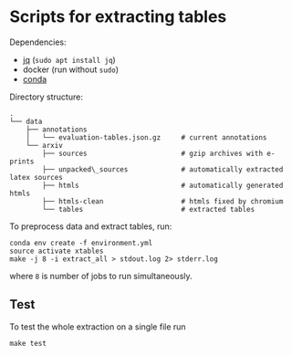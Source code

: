 # Scripts for extracting tables

Dependencies:
 * [jq](https://stedolan.github.io/jq/) (`sudo apt install jq`)
 * docker (run without `sudo`)
 * [conda](https://www.anaconda.com/distribution/)

Directory structure:
```
.
└── data
    ├── annotations
    │   └── evaluation-tables.json.gz     # current annotations
    └── arxiv
        ├── sources                       # gzip archives with e-prints
        ├── unpacked\_sources             # automatically extracted latex sources
        ├── htmls                         # automatically generated htmls
        ├── htmls-clean                   # htmls fixed by chromium
        └── tables                        # extracted tables
```


To preprocess data and extract tables, run:
```
conda env create -f environment.yml
source activate xtables
make -j 8 -i extract_all > stdout.log 2> stderr.log
```
where `8` is number of jobs to run simultaneously.

## Test
To test the whole extraction on a single file run
```
make test
```
